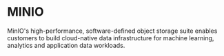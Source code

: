# MINIO
MinIO's high-performance, software-defined object storage suite
enables customers to build cloud-native data infrastructure for
machine learning, analytics and application data workloads.